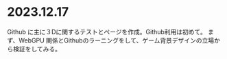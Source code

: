 # 2023.12.17
Github に主に３Dに関するテストとページを作成。Github利用は初めて。
まず、WebGPU 関係とGithubのラーニングをして、ゲーム背景デザインの立場から検証をしてみる。
